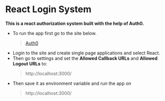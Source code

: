 # React Login System

**This is a react authorization system built with the help of Auth0.**

- To run the app first go to the site below.
  > [Auth0](https://auth0.com/)
- Login to the site and create single page applications and select React.
- Then go to settings and set the **Allowed Callback URLs** and **Allowed Logout URLs** to:
  > http://localhost:3000/
- Then save it as environment variable and run the app on
  > http://localhost:3000/
